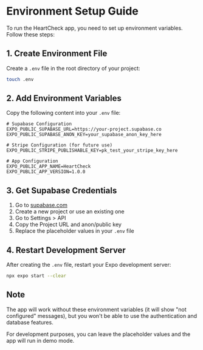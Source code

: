 # Environment Setup Guide

To run the HeartCheck app, you need to set up environment variables. Follow these steps:

## 1. Create Environment File

Create a `.env` file in the root directory of your project:

```bash
touch .env
```

## 2. Add Environment Variables

Copy the following content into your `.env` file:

```env
# Supabase Configuration
EXPO_PUBLIC_SUPABASE_URL=https://your-project.supabase.co
EXPO_PUBLIC_SUPABASE_ANON_KEY=your_supabase_anon_key_here

# Stripe Configuration (for future use)
EXPO_PUBLIC_STRIPE_PUBLISHABLE_KEY=pk_test_your_stripe_key_here

# App Configuration
EXPO_PUBLIC_APP_NAME=HeartCheck
EXPO_PUBLIC_APP_VERSION=1.0.0
```

## 3. Get Supabase Credentials

1. Go to [supabase.com](https://supabase.com)
2. Create a new project or use an existing one
3. Go to Settings > API
4. Copy the Project URL and anon/public key
5. Replace the placeholder values in your `.env` file

## 4. Restart Development Server

After creating the `.env` file, restart your Expo development server:

```bash
npx expo start --clear
```

## Note

The app will work without these environment variables (it will show "not configured" messages), but you won't be able to use the authentication and database features.

For development purposes, you can leave the placeholder values and the app will run in demo mode.
